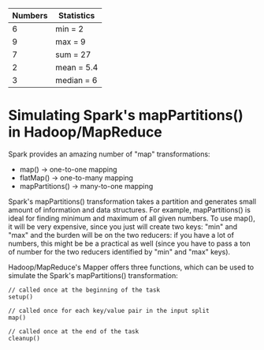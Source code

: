 |Numbers | Statistics  |
|--------|-------------|
|   6    |  min = 2    |
|   9    |  max = 9    |
|   7    |  sum = 27   |
|   2    |  mean = 5.4 |
|   3    |  median = 6 |


# Simulating Spark's mapPartitions() in Hadoop/MapReduce

Spark provides an amazing number of "map" transformations:

* map() -> one-to-one mapping
* flatMap() -> one-to-many mapping
* mapPartitions() -> many-to-one mapping

Spark's mapPartitions() transformation takes a partition and generates 
small amount of information and data structures. For example, mapPartitions() 
is ideal for finding minimum and maximum of all given numbers. To use map(),
it will be very expensive, since you just will create two keys: "min" and "max"
and the burden will be on the two reducers: if you have a lot of numbers, this might be 
be a practical as well (since you have to pass a ton of number for the two reducers
identified by "min" and "max" keys).

Hadoop/MapReduce's Mapper offers three functions, which can be used to simulate 
the Spark's mapPartitions() transformation:

````
// called once at the beginning of the task 
setup()

// called once for each key/value pair in the input split
map()

// called once at the end of the task 
cleanup()
````

